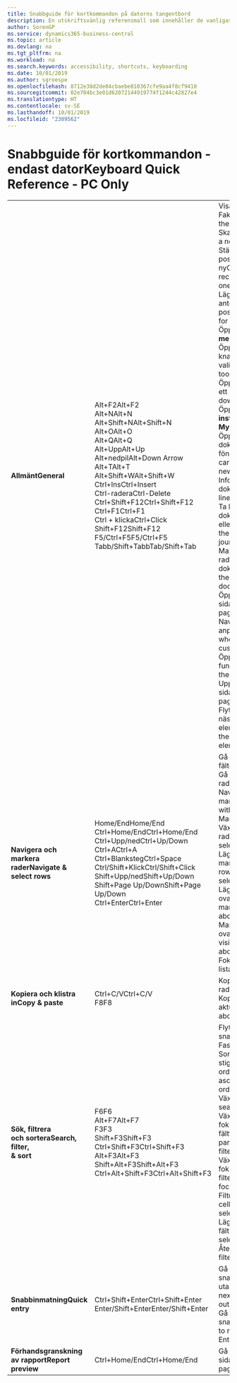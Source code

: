 ```yaml
---
title: Snabbguide för kortkommandon på datorns tangentbord
description: En utskriftsvänlig referensmall som innehåller de vanligaste kortkommandona endast för datoranvändare.
author: SorenGP
ms.service: dynamics365-business-central
ms.topic: article
ms.devlang: na
ms.tgt_pltfrm: na
ms.workload: na
ms.search.keywords: accessibility, shortcuts, keyboarding
ms.date: 10/01/2019
ms.author: sgroespe
ms.openlocfilehash: 8712e38d2de04cbaebe810367cfe9aa4f8cf9410
ms.sourcegitcommit: 02e704bc3e01d62072144919774f1244c42827e4
ms.translationtype: HT
ms.contentlocale: sv-SE
ms.lasthandoff: 10/01/2019
ms.locfileid: "2309562"
---
```

# <a name="keyboard-quick-reference---pc-only"></a><span data-ttu-id="6b896-103">Snabbguide för kortkommandon - endast dator</span><span class="sxs-lookup"><span data-stu-id="6b896-103">Keyboard Quick Reference - PC Only</span></span>

||||  
|----------------|-----------|----------------|
|<span data-ttu-id="6b896-104">**Allmänt**</span><span class="sxs-lookup"><span data-stu-id="6b896-104">**General**</span></span>|<span data-ttu-id="6b896-105">Alt+F2</span><span class="sxs-lookup"><span data-stu-id="6b896-105">Alt+F2</span></span><br /><span data-ttu-id="6b896-106">Alt+N</span><span class="sxs-lookup"><span data-stu-id="6b896-106">Alt+N</span></span><br /><span data-ttu-id="6b896-107">Alt+Shift+N</span><span class="sxs-lookup"><span data-stu-id="6b896-107">Alt+Shift+N</span></span><br /><span data-ttu-id="6b896-108">Alt+O</span><span class="sxs-lookup"><span data-stu-id="6b896-108">Alt+O</span></span><br /><span data-ttu-id="6b896-109">Alt+Q</span><span class="sxs-lookup"><span data-stu-id="6b896-109">Alt+Q</span></span><br /><span data-ttu-id="6b896-110">Alt+Upp</span><span class="sxs-lookup"><span data-stu-id="6b896-110">Alt+Up</span></span><br /><span data-ttu-id="6b896-111">Alt+nedpil</span><span class="sxs-lookup"><span data-stu-id="6b896-111">Alt+Down Arrow</span></span><br /><span data-ttu-id="6b896-112">Alt+T</span><span class="sxs-lookup"><span data-stu-id="6b896-112">Alt+T</span></span><br /><span data-ttu-id="6b896-113">Alt+Shift+W</span><span class="sxs-lookup"><span data-stu-id="6b896-113">Alt+Shift+W</span></span><br /><span data-ttu-id="6b896-114">Ctrl+Ins</span><span class="sxs-lookup"><span data-stu-id="6b896-114">Ctrl+Insert</span></span><br /><span data-ttu-id="6b896-115">Ctrl-radera</span><span class="sxs-lookup"><span data-stu-id="6b896-115">Ctrl-Delete</span></span><br /><span data-ttu-id="6b896-116">Ctrl+Shift+F12</span><span class="sxs-lookup"><span data-stu-id="6b896-116">Ctrl+Shift+F12</span></span><br /><span data-ttu-id="6b896-117">Ctrl+F1</span><span class="sxs-lookup"><span data-stu-id="6b896-117">Ctrl+F1</span></span><br /><span data-ttu-id="6b896-118">Ctrl + klicka</span><span class="sxs-lookup"><span data-stu-id="6b896-118">Ctrl+Click</span></span><br /><span data-ttu-id="6b896-119">Shift+F12</span><span class="sxs-lookup"><span data-stu-id="6b896-119">Shift+F12</span></span><br /><span data-ttu-id="6b896-120">F5/Ctrl+F5</span><span class="sxs-lookup"><span data-stu-id="6b896-120">F5/Ctrl+F5</span></span><br /><span data-ttu-id="6b896-121">Tabb/Shift+Tabb</span><span class="sxs-lookup"><span data-stu-id="6b896-121">Tab/Shift+Tab</span></span><br />|<span data-ttu-id="6b896-122">Visa och dölj rutan Faktabox</span><span class="sxs-lookup"><span data-stu-id="6b896-122">Show and hide the FactBox pane</span></span><br /><span data-ttu-id="6b896-123">Skapa en ny post</span><span class="sxs-lookup"><span data-stu-id="6b896-123">Create a new record</span></span><br /><span data-ttu-id="6b896-124">Stäng en nyligen skapad post och skapa en ny</span><span class="sxs-lookup"><span data-stu-id="6b896-124">Close a newly created record and create a new one</span></span><br /><span data-ttu-id="6b896-125">Lägg till en ny anteckning för den valda posten</span><span class="sxs-lookup"><span data-stu-id="6b896-125">Add a new note for the selected record</span></span><br /><span data-ttu-id="6b896-126">Öppna **Berätta**</span><span class="sxs-lookup"><span data-stu-id="6b896-126">Open **Tell me**</span></span><br /><span data-ttu-id="6b896-127">Öppna knappbeskrivning eller valideringsfel</span><span class="sxs-lookup"><span data-stu-id="6b896-127">Open tooltip or validation error</span></span><br /><span data-ttu-id="6b896-128">Öppna en listruta eller ett uppslag</span><span class="sxs-lookup"><span data-stu-id="6b896-128">Open a drop-down or look up</span></span><br /><span data-ttu-id="6b896-129">Öppna sidan **Mina inställningar**.</span><span class="sxs-lookup"><span data-stu-id="6b896-129">Open the **My Settings** page</span></span><br /><span data-ttu-id="6b896-130">Öppna aktuellt kort eller dokument i ett nytt fönster</span><span class="sxs-lookup"><span data-stu-id="6b896-130">Open the current card or document in a new window</span></span><br /><span data-ttu-id="6b896-131">Infoga en ny rad i ett dokument</span><span class="sxs-lookup"><span data-stu-id="6b896-131">Insert a new line on a document</span></span><br /><span data-ttu-id="6b896-132">Ta bort raden i ett dokument, en journal eller ett förslag</span><span class="sxs-lookup"><span data-stu-id="6b896-132">Delete the line on a document, journal, or worksheet</span></span><br /><span data-ttu-id="6b896-133">Maximera radartikeldelen på en dokumentsida</span><span class="sxs-lookup"><span data-stu-id="6b896-133">Maximize the line items part on a document page</span></span><br /><span data-ttu-id="6b896-134">Öppna hjälpen för sidan</span><span class="sxs-lookup"><span data-stu-id="6b896-134">Open help for the page</span></span><br /><span data-ttu-id="6b896-135">Navigera vid anpassning</span><span class="sxs-lookup"><span data-stu-id="6b896-135">Navigate when personalizing and customizing</span></span><br /><span data-ttu-id="6b896-136">Öppna funktionsöversikten</span><span class="sxs-lookup"><span data-stu-id="6b896-136">Open the feature overview</span></span><br /><span data-ttu-id="6b896-137">Uppdatera/läs in sidan.</span><span class="sxs-lookup"><span data-stu-id="6b896-137">Refresh/reload page</span></span><br /><span data-ttu-id="6b896-138">Flytta fokus till nästa/föregående element</span><span class="sxs-lookup"><span data-stu-id="6b896-138">Move focus to the next/previous element</span></span>|
|<span data-ttu-id="6b896-139">**Navigera och<br />markera rader**</span><span class="sxs-lookup"><span data-stu-id="6b896-139">**Navigate &<br />select rows**</span></span>| <span data-ttu-id="6b896-140">Home/End</span><span class="sxs-lookup"><span data-stu-id="6b896-140">Home/End</span></span><br /><span data-ttu-id="6b896-141">Ctrl+Home/End</span><span class="sxs-lookup"><span data-stu-id="6b896-141">Ctrl+Home/End</span></span> <br /><span data-ttu-id="6b896-142">Ctrl+Upp/ned</span><span class="sxs-lookup"><span data-stu-id="6b896-142">Ctrl+Up/Down</span></span><br /><span data-ttu-id="6b896-143">Ctrl+A</span><span class="sxs-lookup"><span data-stu-id="6b896-143">Ctrl+A</span></span> <br /><span data-ttu-id="6b896-144">Ctrl+Blanksteg</span><span class="sxs-lookup"><span data-stu-id="6b896-144">Ctrl+Space</span></span><br /><span data-ttu-id="6b896-145">Ctrl/Shift+Klick</span><span class="sxs-lookup"><span data-stu-id="6b896-145">Ctrl/Shift+Click</span></span><br /><span data-ttu-id="6b896-146">Shift+Upp/ned</span><span class="sxs-lookup"><span data-stu-id="6b896-146">Shift+Up/Down</span></span><br /><span data-ttu-id="6b896-147">Shift+Page Up/Down</span><span class="sxs-lookup"><span data-stu-id="6b896-147">Shift+Page Up/Down</span></span><br /><span data-ttu-id="6b896-148">Ctrl+Enter</span><span class="sxs-lookup"><span data-stu-id="6b896-148">Ctrl+Enter</span></span>| <span data-ttu-id="6b896-149">Gå till första/sista fältet</span><span class="sxs-lookup"><span data-stu-id="6b896-149">Go to first/last field</span></span><br /><span data-ttu-id="6b896-150">Gå till första/sista raden</span><span class="sxs-lookup"><span data-stu-id="6b896-150">Go to first/last row</span></span><br /><span data-ttu-id="6b896-151">Navigera utan att förlora markeringar</span><span class="sxs-lookup"><span data-stu-id="6b896-151">Navigate without losing selection</span></span><br /><span data-ttu-id="6b896-152">Markera allt</span><span class="sxs-lookup"><span data-stu-id="6b896-152">Select all</span></span><br /><span data-ttu-id="6b896-153">Växla radmarkering</span><span class="sxs-lookup"><span data-stu-id="6b896-153">Toggle row selection</span></span><br /> <span data-ttu-id="6b896-154">Lägg till rad/rader i markeringen</span><span class="sxs-lookup"><span data-stu-id="6b896-154">Add the row/rows to the selection</span></span><br /><span data-ttu-id="6b896-155">Lägga till rad ovanför/nedanför markering</span><span class="sxs-lookup"><span data-stu-id="6b896-155">Add row above/below to selection</span></span><br /><span data-ttu-id="6b896-156">Markera synliga rader ovanför/nedanför</span><span class="sxs-lookup"><span data-stu-id="6b896-156">Select visible rows above/below</span></span> <br /><span data-ttu-id="6b896-157">Fokusera ut från listan</span><span class="sxs-lookup"><span data-stu-id="6b896-157">Focus out of the list</span></span>|
|<span data-ttu-id="6b896-158">**Kopiera och klistra in**</span><span class="sxs-lookup"><span data-stu-id="6b896-158">**Copy & paste**</span></span>|<span data-ttu-id="6b896-159">Ctrl+C/V</span><span class="sxs-lookup"><span data-stu-id="6b896-159">Ctrl+C/V</span></span><br /><span data-ttu-id="6b896-160">F8</span><span class="sxs-lookup"><span data-stu-id="6b896-160">F8</span></span>|<span data-ttu-id="6b896-161">Kopiera/klistra in rader</span><span class="sxs-lookup"><span data-stu-id="6b896-161">Copy/paste rows</span></span><br /><span data-ttu-id="6b896-162">Kopiera fält ovan till aktuell rad</span><span class="sxs-lookup"><span data-stu-id="6b896-162">Copy field above into current row</span></span>|
|<span data-ttu-id="6b896-163">**Sök, filtrera <br />och sortera**</span><span class="sxs-lookup"><span data-stu-id="6b896-163">**Search, filter, <br />& sort**</span></span>|<span data-ttu-id="6b896-164">F6</span><span class="sxs-lookup"><span data-stu-id="6b896-164">F6</span></span><br /><span data-ttu-id="6b896-165">Alt+F7</span><span class="sxs-lookup"><span data-stu-id="6b896-165">Alt+F7</span></span><br /><span data-ttu-id="6b896-166">F3</span><span class="sxs-lookup"><span data-stu-id="6b896-166">F3</span></span><br /><span data-ttu-id="6b896-167">Shift+F3</span><span class="sxs-lookup"><span data-stu-id="6b896-167">Shift+F3</span></span><br /><span data-ttu-id="6b896-168">Ctrl+Shift+F3</span><span class="sxs-lookup"><span data-stu-id="6b896-168">Ctrl+Shift+F3</span></span><br /><span data-ttu-id="6b896-169">Alt+F3</span><span class="sxs-lookup"><span data-stu-id="6b896-169">Alt+F3</span></span><br /><span data-ttu-id="6b896-170">Shift+Alt+F3</span><span class="sxs-lookup"><span data-stu-id="6b896-170">Shift+Alt+F3</span></span><br /><span data-ttu-id="6b896-171">Ctrl+Alt+Shift+F3</span><span class="sxs-lookup"><span data-stu-id="6b896-171">Ctrl+Alt+Shift+F3</span></span>|<span data-ttu-id="6b896-172">Flytta till nästa snabbflik</span><span class="sxs-lookup"><span data-stu-id="6b896-172">Move to next FastTab</span></span><br /><span data-ttu-id="6b896-173">Sortera kolumn i stigande eller fallande ordning.</span><span class="sxs-lookup"><span data-stu-id="6b896-173">Sort column in ascending/descending order</span></span><br /><span data-ttu-id="6b896-174">Växla sökning</span><span class="sxs-lookup"><span data-stu-id="6b896-174">Toggle search</span></span><br /><span data-ttu-id="6b896-175">Växla filterrutan; fokusera på fältfilter</span><span class="sxs-lookup"><span data-stu-id="6b896-175">Toggle filter pane; focus on field filters</span></span><br /><span data-ttu-id="6b896-176">Växla filterrutan; fokusera på totala filter</span><span class="sxs-lookup"><span data-stu-id="6b896-176">Toggle filter pane; focus on totals filters</span></span><br /><span data-ttu-id="6b896-177">Filtrera efter markerade cellvärdet</span><span class="sxs-lookup"><span data-stu-id="6b896-177">Filter on selected cell value</span></span><br /><span data-ttu-id="6b896-178">Lägg till filter i markerat fält fält</span><span class="sxs-lookup"><span data-stu-id="6b896-178">Add filter on selected field</span></span><br /><span data-ttu-id="6b896-179">Återställ filter</span><span class="sxs-lookup"><span data-stu-id="6b896-179">Reset filters</span></span>|
|<span data-ttu-id="6b896-180">**Snabbinmatning**</span><span class="sxs-lookup"><span data-stu-id="6b896-180">**Quick entry**</span></span>|<span data-ttu-id="6b896-181">Ctrl+Shift+Enter</span><span class="sxs-lookup"><span data-stu-id="6b896-181">Ctrl+Shift+Enter</span></span><br /><span data-ttu-id="6b896-182">Enter/Shift+Enter</span><span class="sxs-lookup"><span data-stu-id="6b896-182">Enter/Shift+Enter</span></span>|<span data-ttu-id="6b896-183">Gå till nästa snabbinmatningsfält utanför en lista</span><span class="sxs-lookup"><span data-stu-id="6b896-183">Go to next Quick Entry field outside a list</span></span><br /><span data-ttu-id="6b896-184">Gå till nästa/föregående snabbinmatningsfält</span><span class="sxs-lookup"><span data-stu-id="6b896-184">Go to next/previous Quick Entry field</span></span>|
|<span data-ttu-id="6b896-185">**Förhandsgranskning av rapport**</span><span class="sxs-lookup"><span data-stu-id="6b896-185">**Report preview**</span></span>|<span data-ttu-id="6b896-186">Ctrl+Home/End</span><span class="sxs-lookup"><span data-stu-id="6b896-186">Ctrl+Home/End</span></span>|<span data-ttu-id="6b896-187">Gå till första/sista sidan</span><span class="sxs-lookup"><span data-stu-id="6b896-187">Go to the first/last page</span></span>|

<!-- old
||||  
|----------------|-----------|----------------|
|**General**|Alt+F2<br />Alt+N<br />Alt+Q<br />Alt+Up<br />Alt+Down Arrow<br />Alt+Right Arrow<br />Alt+T<br />Ctrl+Alt+F1<br />Ctrl+F1<br />F5/Ctrl+F5<br />Tab/Shift+Tab<br />|Show and hide the FactBox pane.<br />Create a new record.<br />Open **Tell me**<br />Open tooltip or validation error<br />Open a drop-down or look up<br />See the transactions for calculated value<br />Open the **My Settings** page.<br />Inspect the page<br />Open help for the page<br />Close the current page or drop-down<br />Refresh/reload page<br />Move focus to the next/previous element|
|**Navigate &<br />select rows**| Home/End<br />Ctrl+Home/End <br />Ctrl+Up/Down<br />Ctrl+A <br />Ctrl+Space<br />Ctrl/Shift+Click<br />Shift+Up/Down<br />Shift+Page Up/Down<br />Ctrl+Enter| Go to first/last field<br />Go to first/last row<br />Navigate without losing selection<br />Select all<br />Toggle row selection<br /> Add the row/rows to the selection<br />Add row above/below to selection<br />Select visible rows above/below <br />Focus out of the list|
|**Copy & paste**|Ctrl+C<br />Ctrl+V<br />F8|Copy rows<br />Paste rows<br />Copy field above into current row|
|**Search, filter, <br />& sort**|Alt+F7<br />F3<br />Shift+F3<br />Ctrl+Shift+F3<br />Alt+F3<br />Shift+Alt+F3<br />Ctrl+Alt+Shift+F3|Move to next FastTab.<br />Sort column in ascending/descending order<br />Toggle search<br />Toggle filter pane; focus on field filters<br />Toggle filter pane; focus on totals filters<br />Filter on selected cell value<br />Add filter on selected field<br />Reset filters|
|**Quick entry**|Ctrl+Shift+Enter<br />Enter/Shift+Enter|Go to next Quick Entry field outside a list<br />Go to next/previous Quick Entry field|
|**Report preview**|Up/Down<br />Right/Left<br />Ctrl+Home/End<br />Page Up/Down|Scroll up and down the page<br />Scroll to the right/left <br />Go to the first/last page<br />Go to the previous/next page|
-->
